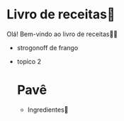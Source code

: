 # Livro de receitas:cookie:

Olá! Bem-vindo ao livro de receitas:haircut_woman:



- strogonoff de frango

- topico 2

  
  
  # Pavê
  
  - Ingredientes:honey_pot:
  
    
  
  

